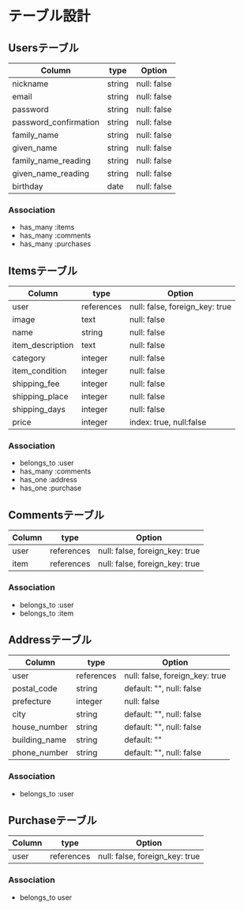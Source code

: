 # テーブル設計

## Usersテーブル

| Column                | type          | Option                        |
| --------------------- | ------------- | ----------------------------- |
| nickname              | string        | null: false                   |
| email                 | string        | null: false                   |
| password              | string        | null: false                   |
| password_confirmation | string        | null: false                   |
| family_name           | string        | null: false                   |
| given_name            | string        | null: false                   |
| family_name_reading   | string        | null: false                   |
| given_name_reading    | string        | null: false                   |
| birthday              | date          | null: false                   |

### Association
- has_many :items
- has_many :comments
- has_many :purchases

## Itemsテーブル

| Column                | type          | Option                         |
| --------------------- | ------------- | ------------------------------ |
| user                  | references    | null: false, foreign_key: true |
| image                 | text          | null: false                    |
| name                  | string        | null: false                    |
| item_description      | text          | null: false                    |
| category              | integer       | null: false                    |
| item_condition        | integer       | null: false                    |
| shipping_fee          | integer       | null: false                    |
| shipping_place        | integer       | null: false                    |
| shipping_days         | integer       | null: false                    |
| price                 | integer       | index: true, null:false        |

### Association
- belongs_to :user
- has_many :comments
- has_one :address
- has_one :purchase

## Commentsテーブル

| Column                | type          | Option                         |
| --------------------- | ------------- | ------------------------------ |
| user                  | references    | null: false, foreign_key: true |
| item                  | references    | null: false, foreign_key: true |

### Association
- belongs_to :user
- belongs_to :item


## Addressテーブル

| Column                | type          | Option                         |
| --------------------- | ------------- | ------------------------------ |
| user                  | references    | null: false, foreign_key: true |
| postal_code           | string        | default: "", null: false       |
| prefecture            | integer       | null: false                    |
| city                  | string        | default: "", null: false       |
| house_number          | string        | default: "", null: false       |
| building_name         | string        | default: ""                    |
| phone_number          | string        | default: "", null: false       |

### Association

- belongs_to :user

## Purchaseテーブル

| Column                | type          | Option                         |
| --------------------- | ------------- | ------------------------------ |
| user                  | references    | null: false, foreign_key: true |

### Association

- belongs_to user

